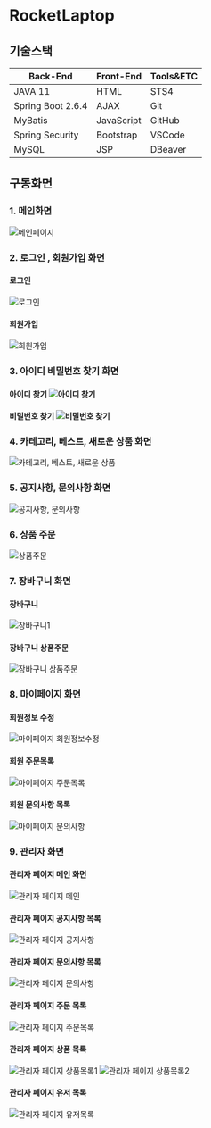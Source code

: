 # RocketLaptop

## 기술스택

| Back-End          | Front-End  | Tools&ETC |
| ----------------- | ---------- | --------- |
| JAVA 11           | HTML       | STS4      |
| Spring Boot 2.6.4 | AJAX       | Git       |
| MyBatis           | JavaScript | GitHub    |
| Spring Security   | Bootstrap  | VSCode    |
| MySQL             | JSP        | DBeaver   |

## 구동화면

### 1. 메인화면

![메인페이지](https://user-images.githubusercontent.com/41312091/160991703-fd0bc270-9618-4dc8-9161-911520c2b949.gif)

### 2. 로그인 , 회원가입 화면

#### 로그인

![로그인](https://user-images.githubusercontent.com/41312091/160991843-840da67f-b35c-42de-8d1e-3e47ebd66c79.gif)

#### 회원가입

![회원가입](https://user-images.githubusercontent.com/41312091/160991867-180e7ad4-ad1c-498e-ac64-32ef0492b3c3.gif)

### 3. 아이디 비밀번호 찾기 화면

#### 아이디 찾기 ![아이디 찾기](https://user-images.githubusercontent.com/41312091/160992065-39af048c-fe55-4744-8c4b-fa13a55cd51b.gif)

#### 비밀번호 찾기 ![비밀번호 찾기](https://user-images.githubusercontent.com/41312091/160992073-5b3307db-f42f-427d-9e0a-bba9534e7892.gif)

### 4. 카테고리, 베스트, 새로운 상품 화면

![카테고리, 베스트, 새로운 상품](https://user-images.githubusercontent.com/41312091/160992224-084fa806-dea0-4fe1-ab88-790c547557ad.gif)

### 5. 공지사항, 문의사항 화면

![공지사항, 문의사항](https://user-images.githubusercontent.com/41312091/160992829-cbb79137-0662-4ffe-95a2-1857400d5782.gif)

### 6. 상품 주문

![상품주문](https://user-images.githubusercontent.com/41312091/160992944-3e10a65e-bbdd-4e92-9fa7-53e29aa43115.gif)

### 7. 장바구니 화면

#### 장바구니

![장바구니1](https://user-images.githubusercontent.com/41312091/160993039-fbb872c4-b52b-4861-8ee9-11c6de0dca1b.gif)

#### 장바구니 상품주문

![장바구니 상품주문](https://user-images.githubusercontent.com/41312091/160993041-01e578f4-ce53-4962-8ebd-ae89cf89dc8b.gif)

### 8. 마이페이지 화면

#### 회원정보 수정

![마이페이지 회원정보수정](https://user-images.githubusercontent.com/41312091/160993420-5ec40a07-8d7e-499a-9a71-6001ad81e398.gif)

#### 회원 주문목록

![마이페이지 주문목록](https://user-images.githubusercontent.com/41312091/160993424-289ca441-1f3d-49d5-b968-625399379095.gif)

#### 회원 문의사항 목록

![마이페이지 문의사항](https://user-images.githubusercontent.com/41312091/160993429-2cb203ad-d067-4653-93f7-c279556928e9.gif)

### 9. 관리자 화면

#### 관리자 페이지 메인 화면

![관리자 페이지 메인](https://user-images.githubusercontent.com/41312091/160993756-d2d14072-fe3c-479c-9ceb-2dda51527c81.gif)

#### 관리자 페이지 공지사항 목록

![관리자 페이지 공지사항](https://user-images.githubusercontent.com/41312091/160993765-4ee8249b-e225-4bdd-8ad0-14ef821caa18.gif)

#### 관리자 페이지 문의사항 목록

![관리자 페이지 문의사항](https://user-images.githubusercontent.com/41312091/160993772-13ae22ee-9c2f-4484-8269-9c49b7f2c6c3.gif)

#### 관리자 페이지 주문 목록

![관리자 페이지 주문목록](https://user-images.githubusercontent.com/41312091/160993803-271b7737-6d9c-4fbc-943f-fe43acb124f0.gif)

#### 관리자 페이지 상품 목록

![관리자 페이지 상품목록1](https://user-images.githubusercontent.com/41312091/160993779-17ce8aa7-32bb-4f8f-8852-807e49adf8b2.gif)
![관리자 페이지 상품목록2](https://user-images.githubusercontent.com/41312091/160993786-3594326d-acac-4a94-a3a1-3ae0b001793c.gif)

#### 관리자 페이지 유저 목록

![관리자 페이지 유저목록](https://user-images.githubusercontent.com/41312091/160993796-9da75c40-5cbf-4097-a213-ce4806c116a2.gif)
